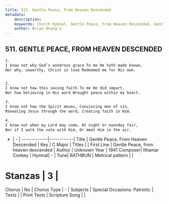 ```yaml
---
title: 511. Gentle Peace, From Heaven Descended
metadata:
    description: 
    keywords: Church Hymnal, Gentle Peace, From Heaven Descended, Gentle Peace, from heaven descended, 
    author: Brian Onang'o
---
```



## 511. GENTLE PEACE, FROM HEAVEN DESCENDED

```txt
1.
I know not why God’s wondrous grace To me He hath made known,
Nor why, unworthy, Christ in love Redeemed me for His own.


2.
I know not how this saving faith To me He did impart,
Nor how believing in His word Wrought peace within my heart.

3.
I know not how the Spirit moves, Convincing men of sin,
Revealing Jesus through the word, Creating faith in Him.

4.
I know not when my Lord may come, At night or noonday fair,
Nor if I walk the vale with Him, Or meet Him in the air.
```

- |   -  |
-------------|------------|
Title | Gentle Peace, From Heaven Descended |
Key | C Major |
Titles |  |
First Line | Gentle Peace, from heaven descended |
Author | Unknown
Year | 1941
Composer| Ithamar Conkey |
Hymnal|  - |
Tune| RATHBUN |
Metrical pattern | |
# Stanzas | 3 |
Chorus | No |
Chorus Type | - |
Subjects | Special Occasions: Patriotic |
Texts |  |
Print Texts | 
Scripture Song |  |
  
